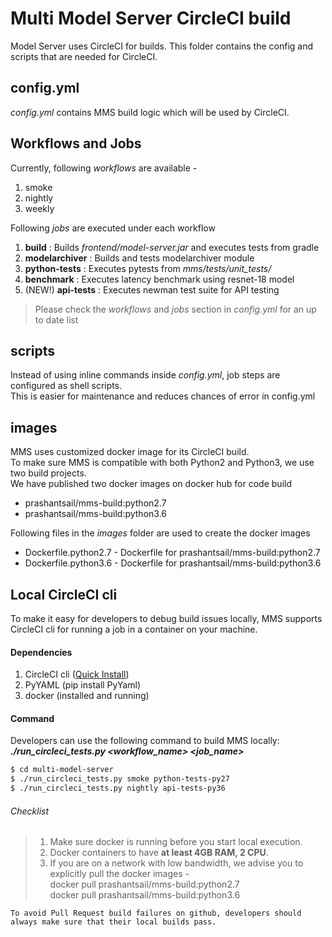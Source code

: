 # Multi Model Server CircleCI build
Model Server uses CircleCI for builds. This folder contains the config and scripts that are needed for CircleCI.

## config.yml
_config.yml_ contains MMS build logic which will be used by CircleCI.

## Workflows and Jobs
Currently, following _workflows_ are available -
1. smoke
2. nightly
3. weekly

Following _jobs_ are executed under each workflow
1. **build** : Builds _frontend/model-server.jar_ and executes tests from gradle
2. **modelarchiver** : Builds and tests modelarchiver module
3. **python-tests** : Executes pytests from _mms/tests/unit_tests/_
4. **benchmark** : Executes latency benchmark using resnet-18 model
5. (NEW!) **api-tests** : Executes newman test suite for API testing

> Please check the _workflows_ and _jobs_ section in _config.yml_ for an up to date list 

## scripts
Instead of using inline commands inside _config.yml_, job steps are configured as shell scripts.  
This is easier for maintenance and reduces chances of error in config.yml

## images
MMS uses customized docker image for its CircleCI build.  
To make sure MMS is compatible with both Python2 and Python3, we use two build projects.  
We have published two docker images on docker hub for code build
* prashantsail/mms-build:python2.7
* prashantsail/mms-build:python3.6

Following files in the _images_ folder are used to create the docker images
* Dockerfile.python2.7 - Dockerfile for prashantsail/mms-build:python2.7
* Dockerfile.python3.6 - Dockerfile for prashantsail/mms-build:python3.6

## Local CircleCI cli
To make it easy for developers to debug build issues locally, MMS supports CircleCI cli for running a job in a container on your machine.

#### Dependencies
1. CircleCI cli ([Quick Install](https://circleci.com/docs/2.0/local-cli/#quick-installation))
2. PyYAML (pip install PyYaml)
3. docker (installed and running)

#### Command
Developers can use the following command to build MMS locally:  
**_./run_circleci_tests.py <workflow_name> <job_name>_**
```bash
$ cd multi-model-server
$ ./run_circleci_tests.py smoke python-tests-py27
$ ./run_circleci_tests.py nightly api-tests-py36
```

###### Checklist
> 1. Make sure docker is running before you start local execution.  
> 2. Docker containers to have **at least 4GB RAM, 2 CPU**.  
> 3. If you are on a network with low bandwidth, we advise you to explicitly pull the docker images -  
> docker pull prashantsail/mms-build:python2.7  
> docker pull prashantsail/mms-build:python3.6  

`To avoid Pull Request build failures on github, developers should always make sure that their local builds pass.`
